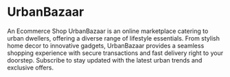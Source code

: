 # UrbanBazaar
An Ecommerce Shop
UrbanBazaar is an online marketplace catering to urban dwellers, offering a diverse range of lifestyle essentials. From stylish home decor to innovative gadgets, UrbanBazaar provides a seamless shopping experience with secure transactions and fast delivery right to your doorstep. Subscribe to stay updated with the latest urban trends and exclusive offers.
